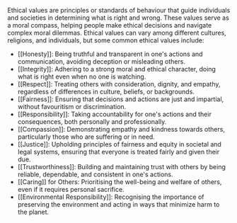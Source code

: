 Ethical values are principles or standards of behaviour that guide individuals and societies in determining what is right and wrong. These values serve as a moral compass, helping people make ethical decisions and navigate complex moral dilemmas. Ethical values can vary among different cultures, religions, and individuals, but some common ethical values include:

- [[Honesty]]: Being truthful and transparent in one's actions and communication, avoiding deception or misleading others.
- [[Integrity]]: Adhering to a strong moral and ethical character, doing what is right even when no one is watching.
- [[Respect]]: Treating others with consideration, dignity, and empathy, regardless of differences in culture, beliefs, or backgrounds.
- [[Fairness]]: Ensuring that decisions and actions are just and impartial, without favouritism or discrimination.
- [[Responsibility]]: Taking accountability for one's actions and their consequences, both personally and professionally.
- [[Compassion]]: Demonstrating empathy and kindness towards others, particularly those who are suffering or in need.
- [[Justice]]: Upholding principles of fairness and equity in societal and legal systems, ensuring that everyone is treated fairly and given their due.
- [[Trustworthiness]]: Building and maintaining trust with others by being reliable, dependable, and consistent in one's actions.
- [[Caring]] for Others: Prioritising the well-being and welfare of others, even if it requires personal sacrifice.
- [[Environmental Responsibility]]: Recognising the importance of preserving the environment and acting in ways that minimize harm to the planet.

